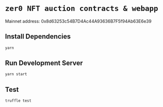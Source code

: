 # `zer0 NFT auction contracts & webapp`

Mainnet address: 0x8d63253c54B7D4Ac44A93636B7F5f94Ab63E6e39

## Install Dependencies

```bash
yarn
```

## Run Development Server

```bash
yarn start
```

## Test

```bash
truffle test
```
